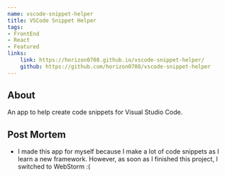 ```yaml
---
name: vscode-snippet-helper
title: VSCode Snippet Helper
tags: 
- FrontEnd
- React
- Featured
links:
    link: https://horizon0708.github.io/vscode-snippet-helper/
    github: https://github.com/horizon0708/vscode-snippet-helper
---
```

## About
An app to help create code snippets for Visual Studio Code.

## Post Mortem
- I made this app for myself because I make a lot of code snippets as I learn a new framework. However, as soon as I finished this project, I switched to WebStorm :(